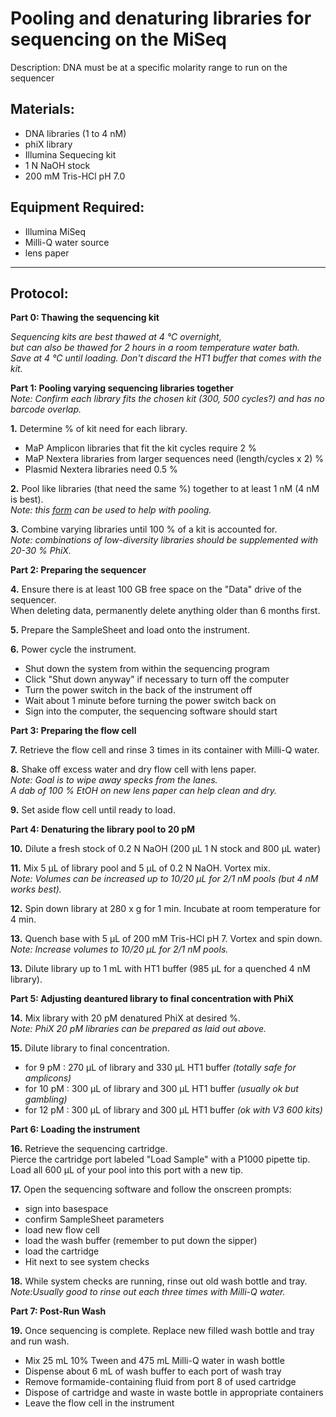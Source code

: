 Pooling and denaturing libraries for sequencing on the MiSeq
================================================================================
Description: DNA must be at a specific molarity range to run on the sequencer

Materials:
--------------------------------------------------------------------------------
  * DNA libraries (1 to 4 nM)
  * phiX library
  * Illumina Sequecing kit
  * 1 N NaOH stock
  * 200 mM Tris-HCl pH 7.0

Equipment Required:
--------------------------------------------------------------------------------
  * Illumina MiSeq
  * Milli-Q water source
  * lens paper
  
___
Protocol:
--------------------------------------------------------------------------------
**Part 0: Thawing the sequencing kit**

_Sequencing kits are best thawed at 4 °C overnight,_<br/>
_but can also be thawed for 2 hours in a room temperature water bath._<br/>
_Save at 4 °C until loading. Don't discard the HT1 buffer that comes with the kit._

**Part 1: Pooling varying sequencing libraries together**<br/>
_Note: Confirm each library fits the chosen kit (300, 500 cycles?) and has no barcode overlap._

**1.** Determine % of kit need for each library.
  * MaP Amplicon libraries that fit the kit cycles require 2 %
  * MaP Nextera libraries from larger sequences need (length/cycles x 2) %
  * Plasmid Nextera libraries need 0.5 %

**2.** Pool like libraries (that need the same %) together to at least 1 nM (4 nM is best).<br/>
_Note: this [form](https://docs.google.com/spreadsheets/d/1Ikx9kMZMRp9ZMFnYnInP_5jzi7-A4LaZf_DpWXz3J_s/edit?usp=share_link) can be used to help with pooling._

**3.** Combine varying libraries until 100 % of a kit is accounted for.<br/>
_Note: combinations of low-diversity libraries should be supplemented with 20-30 % PhiX._

**Part 2: Preparing the sequencer**

**4.** Ensure there is at least 100 GB free space on the "Data" drive of the sequencer.<br/>
When deleting data, permanently delete anything older than 6 months first.

**5.** Prepare the SampleSheet and load onto the instrument.

**6.** Power cycle the instrument.
  * Shut down the system from within the sequencing program
  * Click "Shut down anyway" if necessary to turn off the computer
  * Turn the power switch in the back of the instrument off
  * Wait about 1 minute before turning the power switch back on
  * Sign into the computer, the sequencing software should start

**Part 3: Preparing the flow cell**

**7.** Retrieve the flow cell and rinse 3 times in its container with Milli-Q water.

**8.** Shake off excess water and dry flow cell with lens paper. <br/>
_Note: Goal is to wipe away specks from the lanes._<br/>
_A dab of 100 % EtOH on new lens paper can help clean and dry._

**9.** Set aside flow cell until ready to load.

**Part 4: Denaturing the library pool to 20 pM**

**10.** Dilute a fresh stock of 0.2 N NaOH (200 µL 1 N stock and 800 µL water)

**11.** Mix 5 µL of library pool and 5 µL of 0.2 N NaOH. Vortex mix.<br/>
_Note: Volumes can be increased up to 10/20 µL for 2/1 nM pools (but 4 nM works best)._

**12.** Spin down library at 280 x g for 1 min. Incubate at room temperature for 4 min.

**13.** Quench base with 5 µL of 200 mM Tris-HCl pH 7. Vortex and spin down.<br/>
_Note: Increase volumes to 10/20 µL for 2/1 nM pools._

**13.** Dilute library up to 1 mL with HT1 buffer (985 µL for a quenched 4 nM library).

**Part 5: Adjusting deantured library to final concentration with PhiX**

**14.** Mix library with 20 pM denatured PhiX at desired %.<br/>
_Note: PhiX 20 pM libraries can be prepared as laid out above._

**15.** Dilute library to final concentration.
  * for 9 pM  : 270 µL of library and 330 µL HT1 buffer _(totally safe for amplicons)_
  * for 10 pM : 300 µL of library and 300 µL HT1 buffer _(usually ok but gambling)_
  * for 12 pM : 300 µL of library and 300 µL HT1 buffer _(ok with V3 600 kits)_

**Part 6: Loading the instrument**

**16.** Retrieve the sequencing cartridge. <br/>
Pierce the cartridge port labeled "Load Sample" with a P1000 pipette tip.
Load all 600 µL of your pool into this port with a new tip.

**17.** Open the sequencing software and follow the onscreen prompts:
  * sign into basespace
  * confirm SampleSheet parameters
  * load new flow cell
  * load the wash buffer (remember to put down the sipper)
  * load the cartridge
  * Hit next to see system checks
 
 **18.** While system checks are running, rinse out old wash bottle and tray. <br/>
 _Note:Usually good to rinse out each three times with Milli-Q water._
 
 **Part 7: Post-Run Wash**
 
 **19.** Once sequencing is complete. Replace new filled wash bottle and tray and run wash.
   * Mix 25 mL 10% Tween and 475 mL Milli-Q water in wash bottle
   * Dispense about 6 mL of wash buffer to each port of wash tray
   * Remove formamide-containing fluid from port 8 of used cartridge
   * Dispose of cartridge and waste in waste bottle in appropriate containers
   * Leave the flow cell in the instrument
  
<!-- The text below creates dropdown lists for links to next steps or hyperlinks -->
